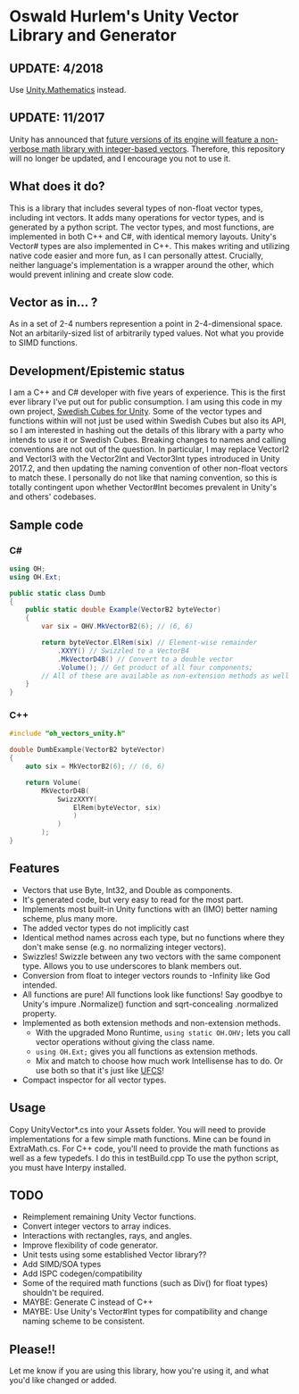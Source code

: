 # Oswald Hurlem's Unity Vector Library and Generator

## UPDATE: 4/2018
Use [Unity.Mathematics](https://github.com/Unity-Technologies/Unity.Mathematics) instead.

## UPDATE: 11/2017
Unity has announced that [future versions of its engine will feature a non-verbose math library with integer-based vectors](https://youtu.be/tGmnZdY5Y-E?t=1h5m12s). Therefore, this repository will no longer be updated, and I encourage you not to use it.

## What does it do?
This is a library that includes several types of non-float vector types, including int vectors. It adds many operations for vector types, and is generated by a python script.
The vector types, and most functions, are implemented in both C++ and C#, with identical memory layouts. Unity's Vector# types are also implemented in C++. This makes writing and utilizing native code easier and more fun, as I can personally attest. Crucially, neither language's implementation is a wrapper around the other, which would prevent inlining and create slow code.

## Vector as in... ?
As in a set of 2-4 numbers represention a point in 2-4-dimensional space. Not an arbitarily-sized list of arbitrarily typed values. Not what you provide to SIMD functions.

## Development/Epistemic status
I am a C++ and C# developer with five years of experience. This is the first ever library I've put out for public consumption. I am using this code in my own project, [Swedish Cubes for Unity](https://yave.handmade.network/). Some of the vector types and functions within will not just be used within Swedish Cubes but also its API, so I am interested in hashing out the details of this library with a party who intends to use it or Swedish Cubes.
Breaking changes to names and calling conventions are not out of the question. In particular, I may replace VectorI2 and VectorI3 with the Vector2Int and Vector3Int types introduced in Unity 2017.2, and then updating the naming convention of other non-float vectors to match these. I personally do not like that naming convention, so this is totally contingent upon whether Vector#Int becomes prevalent in Unity's and others' codebases.

## Sample code
### C#
```C#
using OH;
using OH.Ext;

public static class Dumb
{
    public static double Example(VectorB2 byteVector)
    {
        var six = OHV.MkVectorB2(6); // (6, 6)

        return byteVector.ElRem(six) // Element-wise remainder
            .XXYY() // Swizzled to a VectorB4
            .MkVectorD4B() // Convert to a double vector
            .Volume(); // Get product of all four components;
        // All of these are available as non-extension methods as well via OHV.*
    }
}
```
### C++
```C++
#include "oh_vectors_unity.h"

double DumbExample(VectorB2 byteVector)
{
    auto six = MkVectorB2(6); // (6, 6)

    return Volume(
        MkVectorD4B(
            SwizzXXYY(
                ElRem(byteVector, six)
                )
            )
        );
}
```

## Features
* Vectors that use Byte, Int32, and Double as components.
* It's generated code, but very easy to read for the most part.
* Implements most built-in Unity functions with an (IMO) better naming scheme, plus many more.
* The added vector types do not implicitly cast
* Identical method names across each type, but no functions where they don't make sense (e.g. no normalizing integer vectors).
* Swizzles! Swizzle between any two vectors with the same component type. Allows you to use underscores to blank members out.
* Conversion from float to integer vectors rounds to -Infinity like God intended.
* All functions are pure! All functions look like functions! Say goodbye to Unity's impure .Normalize() function and sqrt-concealing .normalized property.
* Implemented as both extension methods and non-extension methods.
    * With the upgraded Mono Runtime, `using static OH.OHV;` lets you call vector operations without giving the class name.
    * `using OH.Ext;` gives you all functions as extension methods.
    * Mix and match to choose how much work Intellisense has to do. Or use both so that it's just like [UFCS](https://en.wikipedia.org/wiki/Uniform_Function_Call_Syntax)!
* Compact inspector for all vector types.

## Usage
Copy UnityVector\*.cs into your Assets folder. You will need to provide implementations for a few simple math functions. Mine can be found in ExtraMath.cs.
For C++ code, you'll need to provide the math functions as well as a few typedefs. I do this in testBuild.cpp
To use the python script, you must have Interpy installed.

## TODO
* Reimplement remaining Unity Vector functions.
* Convert integer vectors to array indices.
* Interactions with rectangles, rays, and angles.
* Improve flexibility of code generator.
* Unit tests using some established Vector library??
* Add SIMD/SOA types
* Add ISPC codegen/compatibility
* Some of the required math functions (such as Div() for float types) shouldn't be required.
* MAYBE: Generate C instead of C++
* MAYBE: Use Unity's Vector#Int types for compatibility and change naming scheme to be consistent.

## Please!!
Let me know if you are using this library, how you're using it, and what you'd like changed or added.
